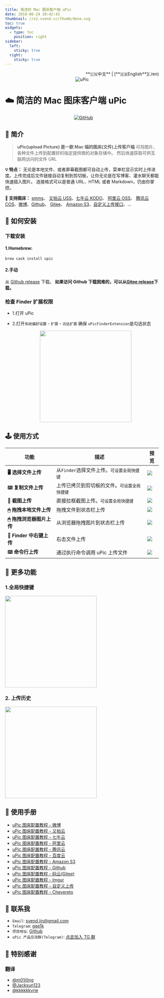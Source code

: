 ```yaml
---
title: 简洁的 Mac 图床客户端 uPic
date: 2019-06-24 20:42:43
thumbnail: //s2.svend.cc/thumb/done.svg
toc: true
widgets:
  - type: toc
    position: right
sidebar:
  left:
    sticky: true
  right:
    sticky: true
---
```

<div align="right">**🇨🇳中文** | [**🇬🇧English**](./en)</div>

<div align="center">
  <img src="https://cdn.jsdelivr.net/gh/gee1k/oss@master/screenshot/uPic/logo.png" alt="uPic">
</div>

# ☁️ 简洁的 Mac 图床客户端 uPic

<div style="display: flex;justify-content: center;" align="center">
	<a href="https://github.com/gee1k/uPic/releases/latest">
    <img src="https://img.shields.io/github/release/gee1k/uPic?label=version&style=flat-square" alt="">
  </a>
	<a href="https://github.com/gee1k/uPic/releases" style="margin: 0 5px;">
    <img src="https://img.shields.io/github/downloads/gee1k/uPic/total.svg?style=flat-square" alt="">
  </a> 
  <a href="https://github.com/gee1k/uPic/blob/master/LICENSE">
		<img alt="GitHub" src="https://img.shields.io/github/license/gee1k/uPic?style=flat-square">
	</a>
</div>


## 📑 简介

> **uPic(upload Picture) 是一款 Mac 端的图床(文件)上传客户端**
> 可将图片、各种文件上传到配置好的指定提供商的对象存储中。
> 然后快速获取可供互联网访问的文件 URL

**💡 特点：** 无论是本地文件、或者屏幕截图都可自动上传，菜单栏显示实时上传进度。上传完成后文件链接自动复制到剪切板，让你无论是在写博客、灌水聊天都能快速插入图片。
连接格式可以是普通 URL、HTML 或者 Markdown，仍由你掌控。

**🔋 支持图床：** [smms](https://sm.ms/)、 [又拍云 USS](https://www.upyun.com/products/file-storage)、[七牛云 KODO](https://www.qiniu.com/products/kodo)、 [阿里云 OSS](https://www.aliyun.com/product/oss/)、 [腾讯云 COS](https://cloud.tencent.com/product/cos)、[微博](https://weibo.com/)、[Github](https://github.com/settings/tokens)、 [Gitee](https://gitee.com/profile/personal_access_tokens)、 [Amazon S3](https://aws.amazon.com/cn/s3/)、[自定义上传接口](https://blog.svend.cc/upic/tutorials/custom)、...

## 🚀 如何安装

### 下载安装
#### 1.Homebrew:
```
brew cask install upic
```
#### 2.手动
从 [Github release](https://github.com/gee1k/uPic/releases) 下载。
**如果访问 Github 下载困难的，可以从[Gitee release](https://gitee.com/gee1k/uPic/releases)下载。**

### 检查 Finder 扩展权限

- 1.打开 uPic

- 2.打开`系统偏好设置` - `扩展` - `访达扩展` 确保 `uPicFinderExtension`是勾选状态

  <center>
    <img src="https://cdn.jsdelivr.net/gh/gee1k/oss@master/screenshot/uPic-cn/finder-extension.png" height="300">
  </center>



## 🕹 使用方式

| 功能 | 描述 | 预览 |
| --- | --- | --- |
| **🖥 选择文件上传** | 从`Finder`选择文件上传。`可设置全局快捷键` | ![](https://cdn.jsdelivr.net/gh/gee1k/oss@master/screenshot/uPic-cn/selectFile.gif) |
| **⌨️ 复制文件上传** | 上传已拷贝到剪切板的文件。`可设置全局快捷键` | ![](https://cdn.jsdelivr.net/gh/gee1k/oss@master/screenshot/uPic-cn/pasteboard.gif) |
| **📸 截图上传** | 直接拉框截图上传。`可设置全局快捷键` | ![](https://cdn.jsdelivr.net/gh/gee1k/oss@master/screenshot/uPic-cn/screenshot.gif) |
| **🖱 拖拽本地文件上传** | 拖拽文件到状态栏上传 | ![](https://cdn.jsdelivr.net/gh/gee1k/oss@master/screenshot/uPic-cn/dragFile.gif) |
| **🖱 拖拽浏览器图片上传** | 从浏览器拖拽图片到状态栏上传 | ![](https://cdn.jsdelivr.net/gh/gee1k/oss@master/screenshot/uPic-cn/dragFromBrowser.gif) |
| **📂 Finder 中右键上传** | 右击文件上传 | ![](https://cdn.jsdelivr.net/gh/gee1k/oss@master/screenshot/uPic-cn/contextmenu.gif) |
| **⌨️ 命令行上传** | 通过执行命令调用 uPic 上传文件 | ![](https://cdn.jsdelivr.net/gh/gee1k/oss@master/screenshot/uPic-cn/cli.gif) |



## 🧰 更多功能

### 1.全局快捷键
<img src="https://cdn.jsdelivr.net/gh/gee1k/oss@master/screenshot/uPic-cn/shortcuts.png" height="300">

### 2. 上传历史
<img src="https://cdn.jsdelivr.net/gh/gee1k/oss@master/screenshot/uPic-cn/history.png" height="300">

## 📝 使用手册

- [uPic 图床配置教程 - 微博](./tutorials/weibo)
- [uPic 图床配置教程 - 又拍云](./tutorials/upyun_uss)
- [uPic 图床配置教程 - 七牛云](./tutorials/qiniu_kodo)
- [uPic 图床配置教程 - 阿里云](./tutorials/aliyun_oss)
- [uPic 图床配置教程 - 腾讯云](./tutorials/tencent_cos)
- [uPic 图床配置教程 - 百度云](./tutorials/baidu_bos)
- [uPic 图床配置教程 - Amazon S3](./tutorials/amazon_s3)
- [uPic 图床配置教程 - Github](./tutorials/github)
- [uPic 图床配置教程 - 码云(Gitee)](./tutorials/gitee)
- [uPic 图床配置教程 - Imgur](./tutorials/imgur)
- [uPic 图床配置教程 - 自定义上传](./tutorials/custom)
- [uPic 图床配置教程 - Chevereto](./tutorials/chevereto)

## 💌 联系我

- `Email`: svend.jin@gmail.com
- `Telegram`: [gee1k](https://t.me/gee1k)
- `项目地址`: [Github](https://github.com/gee1k/uPic)
- `uPic 产品交流群(Telegram)`:  [点击加入 TG 群](https://t.me/upic_host)

## 🤙 特别感谢

### 翻译
- [@m01i0ng](https://github.com/m01i0ng)
- [@Jackxun123](https://github.com/Jackxun123)
- [@kkkkkkyrie](https://github.com/kkkkkkyrie)
